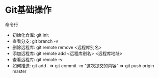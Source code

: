 # Git基础操作
命令行
- 初始化仓库: git init
- 查看分支: git branch -v
- 删除远程库: git remote remove <远程库别名>
- 添加远程库: git remote add <远程库别名> <远程库地址>
- 查看远程库: git remote -v
- 如何推送: git add . => git commit -m "这次提交的内容" => git push origin master